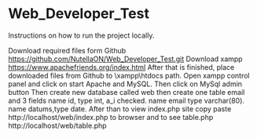 # Web_Developer_Test

Instructions on how to run the project locally.

Download required files form Github https://github.com/NutellaON/Web_Developer_Test.git
Download xampp https://www.apachefriends.org/index.html
After that is finished, place downloaded files from Github to \xampp\htdocs path.
Open xampp control panel and click on start Apache and MySQL.
Then click on MySql admin button
Then create new database called web 
then create one table email and 3 fields
name id, type int, a_i checked.
name email type varchar(80).
name datums,type date.
After than to view index.php site copy paste http://localhost/web/index.php to browser
and to see table.php http://localhost/web/table.php
